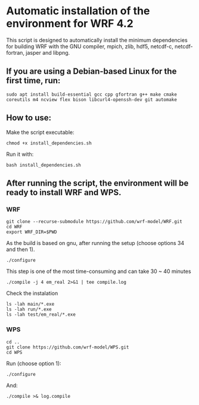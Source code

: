 # Automatic installation of the environment for WRF 4.2 

This script is designed to automatically install the minimum dependencies for building WRF with the GNU compiler, mpich, zlib, hdf5, netcdf-c, netcdf-fortran, jasper and libpng. 

## If you are using a Debian-based Linux for the first time, run:
```
sudo apt install build-essential gcc cpp gfortran g++ make cmake coreutils m4 ncview flex bison libcurl4-openssh-dev git automake
```

## How to use:
Make the script executable:

```
chmod +x install_dependencies.sh
```
Run it with:
```
bash install_dependencies.sh
```

## After running the script, the environment will be ready to install WRF and WPS. 
### WRF 
```
git clone --recurse-submodule https://github.com/wrf-model/WRF.git
cd WRF
export WRF_DIR=$PWD
```
As the build is based on gnu, after running the setup (choose options 34 and then 1).

```
./configure 
```
This step is one of the most time-consuming and can take 30 ~ 40 minutes
```
./compile -j 4 em_real 2>&1 | tee compile.log
```
Check the instalation

```
ls -lah main/*.exe
ls -lah run/*.exe
ls -lah test/em_real/*.exe
```


### WPS

```
cd ..
git clone https://github.com/wrf-model/WPS.git
cd WPS
```

Run (choose option 1):
```
./configure 
```
And:
```
./compile >& log.compile
```
